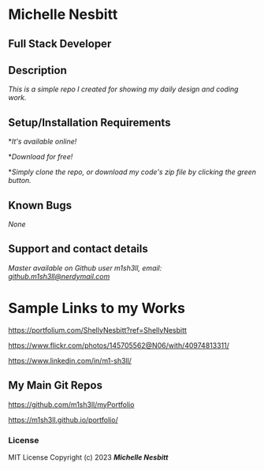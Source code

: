 # Michelle Nesbitt

## Full Stack Developer

## Description

*This is a simple repo I created for showing my daily design and coding work.*

## Setup/Installation Requirements

**It's available online!*

**Download for free!*

**Simply clone the repo, or download my code's zip file by clicking the green button.*

## Known Bugs

*None*

## Support and contact details

*Master available on Github user m1sh3ll, email: github.m1sh3ll@nerdymail.com*

# Sample Links to my Works

https://portfolium.com/ShellyNesbitt?ref=ShellyNesbitt

https://www.flickr.com/photos/145705562@N06/with/40974813311/

https://www.linkedin.com/in/m1-sh3ll/

## My Main Git Repos

https://github.com/m1sh3ll/myPortfolio

https://m1sh3ll.github.io/portfolio/

### License

MIT License
Copyright (c) 2023 ***Michelle Nesbitt***
